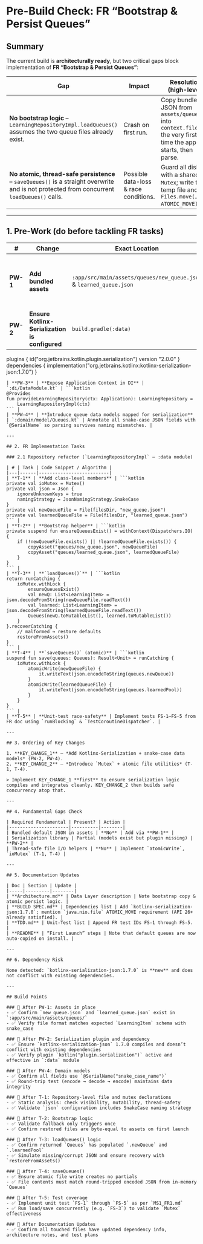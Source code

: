 
# Pre-Build Check: FR “Bootstrap & Persist Queues”

## Summary
The current build is **architecturally ready**, but two critical gaps block implementation of **FR “Bootstrap & Persist Queues”**:

| Gap | Impact | Resolution (high-level) |
|-----|--------|-------------------------|
| **No bootstrap logic** – `LearningRepositoryImpl.loadQueues()` assumes the two queue files already exist. | Crash on first run. | Copy bundled JSON from `assets/queues` into `context.filesDir` the very first time the app starts, then parse. |
| **No atomic, thread-safe persistence** – `saveQueues()` is a straight overwrite and is not protected from concurrent `loadQueues()` calls. | Possible data-loss & race conditions. | Guard all disk I/O with a shared `Mutex`; write to a temp file and `Files.move(…, ATOMIC_MOVE)`. |

---

## 1. Pre-Work (do **before** tackling FR tasks)

| # | Change | Exact Location | Details |
|---|--------|----------------|---------|
| **PW-1** | **Add bundled assets** | `:app/src/main/assets/queues/new_queue.json` & `learned_queue.json` | Copy the JSON files supplied in the repo (see `/assets/uploads`). Keep snake-case property names. |
| **PW-2** | **Ensure Kotlinx-Serialization is configured** | `build.gradle(:data)` | ```groovy
plugins {
    id("org.jetbrains.kotlin.plugin.serialization") version "2.0.0"
}
dependencies {
    implementation("org.jetbrains.kotlinx:kotlinx-serialization-json:1.7.0")
}
``` |
| **PW-3** | **Expose Application Context in DI** | `:di/DataModule.kt` | ```kotlin
@Provides
fun provideLearningRepository(ctx: Application): LearningRepository =
    LearningRepositoryImpl(ctx)
``` |
| **PW-4** | **Introduce queue data models mapped for serialization** | `:domain/model/Queues.kt` | Annotate all snake-case JSON fields with `@SerialName` so parsing survives naming mismatches. |

---

## 2. FR Implementation Tasks

### 2.1 Repository refactor (`LearningRepositoryImpl` – :data module)

| # | Task | Code Snippet / Algorithm |
|---|------|--------------------------|
| **T-1** | **Add class-level members** | ```kotlin
private val ioMutex = Mutex()
private val json = Json {
    ignoreUnknownKeys = true
    namingStrategy = JsonNamingStrategy.SnakeCase
}
private val newQueueFile = File(filesDir, "new_queue.json")
private val learnedQueueFile = File(filesDir, "learned_queue.json")
``` |
| **T-2** | **Bootstrap helper** | ```kotlin
private suspend fun ensureQueuesExist() = withContext(Dispatchers.IO) {
    if (!newQueueFile.exists() || !learnedQueueFile.exists()) {
        copyAsset("queues/new_queue.json", newQueueFile)
        copyAsset("queues/learned_queue.json", learnedQueueFile)
    }
}
``` |
| **T-3** | **`loadQueues()`** | ```kotlin
return runCatching {
    ioMutex.withLock {
        ensureQueuesExist()
        val newQ: List<LearningItem> = json.decodeFromString(newQueueFile.readText())
        val learned: List<LearningItem> = json.decodeFromString(learnedQueueFile.readText())
        Queues(newQ.toMutableList(), learned.toMutableList())
    }
}.recoverCatching {
    // malformed → restore defaults
    restoreFromAssets()
}
``` |
| **T-4** | **`saveQueues()` (atomic)** | ```kotlin
suspend fun save(queues: Queues): Result<Unit> = runCatching {
    ioMutex.withLock {
        atomicWrite(newQueueFile) {
            it.writeText(json.encodeToString(queues.newQueue))
        }
        atomicWrite(learnedQueueFile) {
            it.writeText(json.encodeToString(queues.learnedPool))
        }
    }
}
``` |
| **T-5** | **Unit-test race-safety** | Implement tests FS-1‒FS-5 from FR doc using `runBlocking` & `TestCoroutineDispatcher`. |

---

## 3. Ordering of Key Changes

1. **KEY_CHANGE_1** – *Add Kotlinx-Serialization + snake-case data models* (PW-2, PW-4).  
2. **KEY_CHANGE_2** – *Introduce `Mutex` + atomic file utilities* (T-1, T-4).

> Implement KEY_CHANGE_1 **first** to ensure serialization logic compiles and integrates cleanly. KEY_CHANGE_2 then builds safe concurrency atop that.

---

## 4. Fundamental Gaps Check

| Required Fundamental | Present? | Action |
|----------------------|----------|--------|
| Bundled default JSON in assets | **No** | Add via **PW-1** |
| Serialization library | Partial (models exist but plugin missing) | **PW-2** |
| Thread-safe file I/O helpers | **No** | Implement `atomicWrite`, `ioMutex` (T-1, T-4) |

---

## 5. Documentation Updates

| Doc | Section | Update |
|-----|---------|--------|
| **Architecture.md** | Data Layer description | Note bootstrap copy & atomic persist logic. |
| **BUILD SPEC.md** | Dependencies list | Add `kotlinx-serialization-json:1.7.0`; mention `java.nio.file` ATOMIC_MOVE requirement (API 26+ already satisfied). |
| **TDD.md** | Unit-Test list | Append FR test IDs FS-1 through FS-5. |
| **README** | “First Launch” steps | Note that default queues are now auto-copied on install. |

---

## 6. Dependency Risk

None detected: `kotlinx-serialization-json:1.7.0` is **new** and does not conflict with existing dependencies.

---

## Build Points

### 🔹 After PW-1: Assets in place
- ✅ Confirm `new_queue.json` and `learned_queue.json` exist in `:app/src/main/assets/queues/`
- ✅ Verify file format matches expected `LearningItem` schema with snake_case

### 🔹 After PW-2: Serialization plugin and dependency
- ✅ Ensure `kotlinx-serialization-json` 1.7.0 compiles and doesn’t conflict with existing dependencies
- ✅ Verify plugin `kotlin("plugin.serialization")` active and effective in `:data` module

### 🔹 After PW-4: Domain models
- ✅ Confirm all fields use `@SerialName("snake_case_name")`
- ✅ Round-trip test (encode → decode → encode) maintains data integrity

### 🔹 After T-1: Repository-level file and mutex declarations
- ✅ Static analysis: check visibility, mutability, thread-safety
- ✅ Validate `json` configuration includes SnakeCase naming strategy

### 🔹 After T-2: Bootstrap logic
- ✅ Validate fallback only triggers once
- ✅ Confirm restored files are byte-equal to assets on first launch

### 🔹 After T-3: loadQueues() logic
- ✅ Confirm returned `Queues` has populated `.newQueue` and `.learnedPool`
- ✅ Simulate missing/corrupt JSON and ensure recovery with `restoreFromAssets()`

### 🔹 After T-4: saveQueues()
- ✅ Ensure atomic file write creates no partials
- ✅ File contents must match round-tripped encoded JSON from in-memory `Queues`

### 🔹 After T-5: Test coverage
- ✅ Implement unit test `FS-1` through `FS-5` as per `MS1_FR1.md`
- ✅ Run load/save concurrently (e.g. `FS-3`) to validate `Mutex` effectiveness

### 🔹 After Documentation Updates
- ✅ Confirm all touched files have updated dependency info, architecture notes, and test plans
